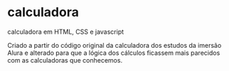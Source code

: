 # calculadora
calculadora em HTML, CSS e javascript

Criado a partir do código original da calculadora dos estudos da imersão Alura e alterado para que a lógica dos cálculos ficassem mais parecidos com as calculadoras que conhecemos.
